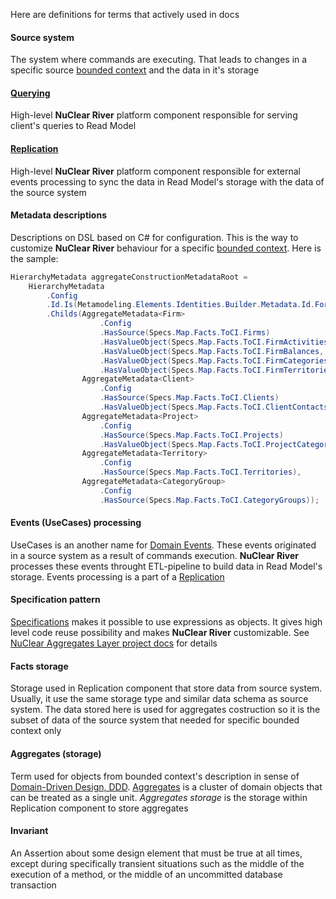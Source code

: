 Here are definitions for terms that actively used in docs

#### Source system
The system where commands are executing. That leads to changes in a specific source [bounded context](http://martinfowler.com/bliki/BoundedContext.html) and the data in it's storage

#### [Querying](design-overview/querying-design.md)
High-level **NuClear River** platform component responsible for serving client's queries to Read Model

#### [Replication](design-overview/replication-design.md) 
High-level **NuClear River** platform component responsible for external events processing to sync the data in Read Model's storage with the data of the source system

#### Metadata descriptions
Descriptions on DSL based on C# for configuration. This is the way to customize **NuClear River** behaviour for a specific [bounded context](http://martinfowler.com/bliki/BoundedContext.html). Here is the sample:
```csharp
HierarchyMetadata aggregateConstructionMetadataRoot =
    HierarchyMetadata
        .Config
        .Id.Is(Metamodeling.Elements.Identities.Builder.Metadata.Id.For<ReplicationMetadataIdentity>(ReplicationMetadataName.Aggregates))
        .Childs(AggregateMetadata<Firm>
                    .Config
                    .HasSource(Specs.Map.Facts.ToCI.Firms)
                    .HasValueObject(Specs.Map.Facts.ToCI.FirmActivities, Specs.Find.CI.FirmActivities)
                    .HasValueObject(Specs.Map.Facts.ToCI.FirmBalances, Specs.Find.CI.FirmBalances)
                    .HasValueObject(Specs.Map.Facts.ToCI.FirmCategories, Specs.Find.CI.FirmCategories)
                    .HasValueObject(Specs.Map.Facts.ToCI.FirmTerritories, Specs.Find.CI.FirmTerritories),
                AggregateMetadata<Client>
                    .Config
                    .HasSource(Specs.Map.Facts.ToCI.Clients)
                    .HasValueObject(Specs.Map.Facts.ToCI.ClientContacts, Specs.Find.CI.ClientContacts),
                AggregateMetadata<Project>
                    .Config
                    .HasSource(Specs.Map.Facts.ToCI.Projects)
                    .HasValueObject(Specs.Map.Facts.ToCI.ProjectCategories, Specs.Find.CI.ProjectCategories),
                AggregateMetadata<Territory>
                    .Config
                    .HasSource(Specs.Map.Facts.ToCI.Territories),
                AggregateMetadata<CategoryGroup>
                    .Config
                    .HasSource(Specs.Map.Facts.ToCI.CategoryGroups));
```

#### Events (UseCases) processing
UseCases is an another name for [Domain Events](http://martinfowler.com/eaaDev/DomainEvent.html). These events originated in a source system as a result of commands execution. **NuClear River** processes these events  throught ETL-pipeline to build data in Read Model's storage. Events processing is a part of a [Replication](#Replication)

#### Specification pattern
[Specifications](https://en.wikipedia.org/wiki/Specification_pattern) makes it possible to use expressions as objects. It gives high level code reuse possibility and makes **NuClear River** customizable. See [NuClear Aggregates Layer project docs](https://github.com/2gis/nuclear-aggregates-layer) for details

#### Facts storage
Storage used in Replication component that store data from source system. Usually, it use the same storage type and similar data schema as source system. The data stored here is used for aggregates costruction so it is the subset of data of the source system that needed for specific bounded context only

#### Aggregates (storage)
Term used for objects from bounded context's description in sense of [Domain-Driven Design, DDD](https://en.wikipedia.org/wiki/Domain-driven_design). [Aggregates](http://martinfowler.com/bliki/DDD_Aggregate.html) is a cluster of domain objects that can be treated as a single unit. _Aggregates storage_ is the storage within Replication component to store aggregates

#### Invariant
An Assertion about some design element that must be true at all times, except during specifically transient situations such as the middle of the execution of a method, or the middle of an uncommitted database transaction